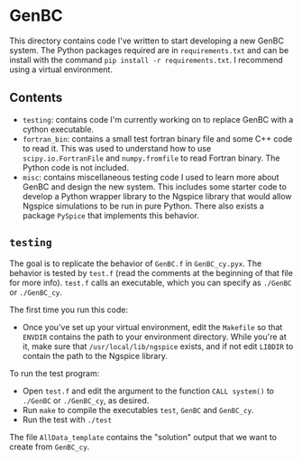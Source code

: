 # GenBC
This directory contains code I've written to start developing a new GenBC system. The Python packages required are in `requirements.txt` and can be install with the command `pip install -r requirements.txt`. I recommend using a virtual environment.
## Contents
* `testing`: contains code I'm currently working on to replace GenBC with a cython executable.
* `fortran_bin`: contains a small test fortran binary file and some C++ code to read it. This was used to understand how to use `scipy.io.FortranFile` and `numpy.fromfile` to read Fortran binary. The Python code is not included.
* `misc`: contains miscellaneous testing code I used to learn more about GenBC and design the new system. This includes some starter code to develop a Python wrapper library to the Ngspice library that would allow Ngspice simulations to be run in pure Python. There also exists a package `PySpice` that implements this behavior.

## `testing`
The goal is to replicate the behavior of `GenBC.f` in `GenBC_cy.pyx`. The behavior is tested by `test.f` (read the comments at the beginning of that file for more info). `test.f` calls an executable, which you can specify as `./GenBC` or `./GenBC_cy`.

The first time you run this code:
* Once you've set up your virtual environment, edit the `Makefile` so that `ENVDIR` contains the path to your environment directory. While you're at it, make sure that `/usr/local/lib/ngspice` exists, and if not edit `LIBDIR` to contain the path to the Ngspice library.

To run the test program:
* Open `test.f` and edit the argument to the function `CALL system()` to  `./GenBC` or `./GenBC_cy`, as desired.
* Run `make` to compile the executables `test`, `GenBC` and `GenBC_cy`.
* Run the test with `./test`

The file `AllData_template` contains the "solution" output that we want to create from `GenBC_cy`.